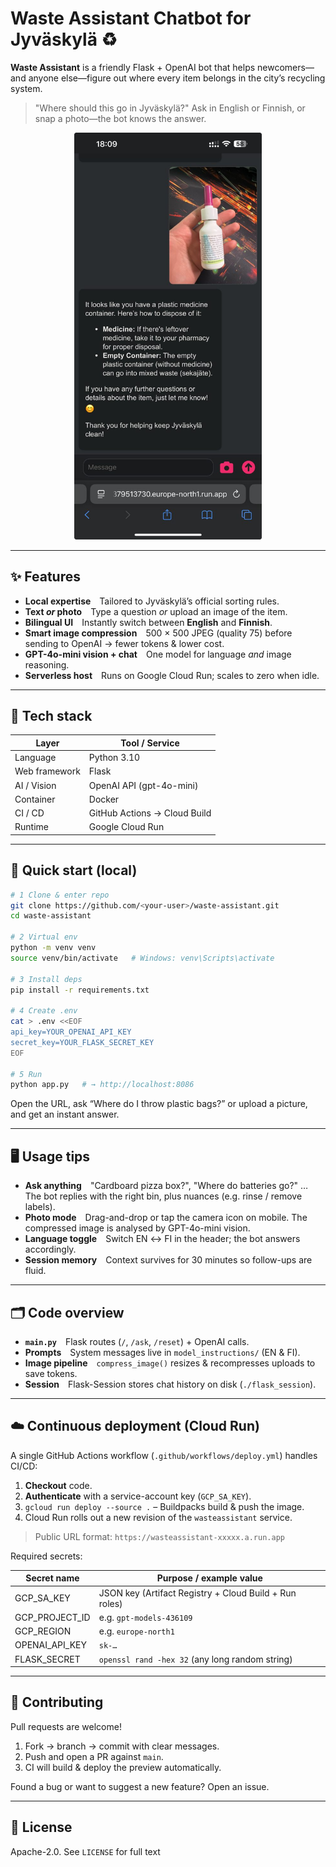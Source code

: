 # Waste Assistant Chatbot for Jyväskylä ♻️

**Waste Assistant** is a friendly Flask + OpenAI bot that helps newcomers—and anyone else—figure out where every item belongs in the city’s recycling system.

> "Where should this go in Jyväskylä?"
> Ask in English or Finnish, or snap a photo—the bot knows the answer.

<p align="center">
  <img src="docs/demo.png" alt="Demo screenshot" width="300">
</p>


---

## ✨ Features

* **Local expertise** Tailored to Jyväskylä’s official sorting rules.
* **Text *or* photo** Type a question *or* upload an image of the item.
* **Bilingual UI** Instantly switch between **English** and **Finnish**.
* **Smart image compression** 500 × 500 JPEG (quality 75) before sending to OpenAI → fewer tokens & lower cost.
* **GPT-4o-mini vision + chat** One model for language *and* image reasoning.
* **Serverless host** Runs on Google Cloud Run; scales to zero when idle.

---

## 🔧 Tech stack

| Layer         | Tool / Service                 |
| ------------- | ------------------------------ |
| Language      | Python 3.10                    |
| Web framework | Flask                          |
| AI / Vision   | OpenAI API (gpt-4o-mini)       |
| Container     | Docker                         |
| CI / CD       | GitHub Actions  →  Cloud Build |
| Runtime       | Google Cloud Run               |

---

## 🚀 Quick start (local)

```bash
# 1 Clone & enter repo
git clone https://github.com/<your-user>/waste-assistant.git
cd waste-assistant

# 2 Virtual env
python -m venv venv
source venv/bin/activate   # Windows: venv\Scripts\activate

# 3 Install deps
pip install -r requirements.txt

# 4 Create .env
cat > .env <<EOF
api_key=YOUR_OPENAI_API_KEY
secret_key=YOUR_FLASK_SECRET_KEY
EOF

# 5 Run
python app.py   # → http://localhost:8086
```

Open the URL, ask “Where do I throw plastic bags?” or upload a picture, and get an instant answer.

---

## 🖥️ Usage tips

* **Ask anything** "Cardboard pizza box?", "Where do batteries go?" …
  The bot replies with the right bin, plus nuances (e.g. rinse / remove labels).
* **Photo mode** Drag-and-drop or tap the camera icon on mobile.
  The compressed image is analysed by GPT-4o-mini vision.
* **Language toggle** Switch EN ↔ FI in the header; the bot answers accordingly.
* **Session memory** Context survives for 30 minutes so follow-ups are fluid.

---

## 🗂️ Code overview

* **`main.py`** Flask routes (`/`, `/ask`, `/reset`) + OpenAI calls.
* **Prompts** System messages live in `model_instructions/` (EN & FI).
* **Image pipeline** `compress_image()` resizes & recompresses uploads to save tokens.
* **Session** Flask-Session stores chat history on disk (`./flask_session`).

---

## ☁️ Continuous deployment (Cloud Run)

A single GitHub Actions workflow (`.github/workflows/deploy.yml`) handles CI/CD:

1. **Checkout** code.
2. **Authenticate** with a service-account key (`GCP_SA_KEY`).
3. `gcloud run deploy --source .` – Buildpacks build & push the image.
4. Cloud Run rolls out a new revision of the `wasteassistant` service.

> Public URL format: `https://wasteassistant-xxxxx.a.run.app`

Required secrets:

| Secret name      | Purpose / example value                                |
| ---------------- | ------------------------------------------------------ |
| GCP\_SA\_KEY     | JSON key (Artifact Registry + Cloud Build + Run roles) |
| GCP\_PROJECT\_ID | e.g. `gpt-models-436109`                               |
| GCP\_REGION      | e.g. `europe-north1`                                   |
| OPENAI\_API\_KEY | `sk-…`                                                 |
| FLASK\_SECRET    | `openssl rand -hex 32` (any long random string)        |

---

## 🤝 Contributing

Pull requests are welcome!

1. Fork → branch → commit with clear messages.
2. Push and open a PR against `main`.
3. CI will build & deploy the preview automatically.

Found a bug or want to suggest a new feature? Open an issue.

---

## 📄 License

Apache-2.0.  See `LICENSE` for full text
